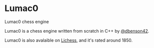 # Lumac0
Lumac0 chess engine

Lumac0 is a chess engine written from scratch in C++ by [@dbenson42](https://github.com/dbenson42).

Lumac0 is also avalaible on [Lichess](https://lichess.org/@/Lumac0), and it's rated around 1850.
